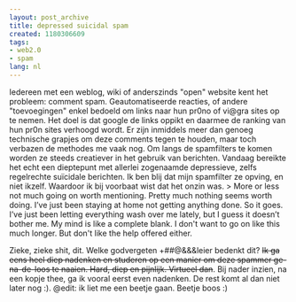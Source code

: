 ```yaml
---
layout: post_archive
title: depressed suicidal spam
created: 1180306609
tags:
- web2.0
- spam
lang: nl
---
```

Iedereen met een weblog, wiki of anderszinds "open" website kent het probleem: comment spam. Geautomatiseerde reacties, of andere "toevoegingen" enkel bedoeld om links naar hun pr0no of vi@gra sites op te nemen. Het doel is dat google de links oppikt en daarmee de ranking van hun pr0n sites verhoogd wordt. Er zijn inmiddels meer dan genoeg technische grapjes om deze comments tegen te houden, maar toch verbazen de methodes me vaak nog. Om langs de spamfilters te komen worden ze steeds creatiever in het gebruik van berichten. Vandaag bereikte het echt een dieptepunt met allerlei zogenaamde depressieve, zelfs regelrechte suïcidale berichten. Ik ben blij dat mijn spamfilter ze opving, en niet ikzelf. Waardoor ik bij voorbaat wist dat het onzin was. > More or less not much going on worth mentioning. Pretty much nothing seems worth doing. I’ve just been staying at home not getting anything done. So it goes. I’ve just been letting everything wash over me lately, but I guess it doesn’t bother me. My mind is like a complete blank. I don't want to go on like this much longer. But don't like the help offered either.

Zieke, zieke shit, dit. Welke godvergeten +##@&&&leier bedenkt dit? <s>Ik ga eens heel diep nadenken en studeren op een manier om deze spammer ge-na-de-loos te naaien. Hard, diep en pijnlijk. Virtueel dan</s>. Bij nader inzien, na een kopje thee, ga ik vooral eerst even nadenken. De rest komt al dan niet later nog :). @edit: ik liet me een beetje gaan. Beetje boos :)
